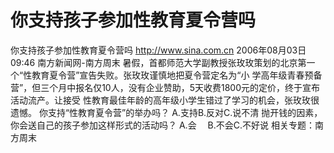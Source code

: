 # 你支持孩子参加性教育夏令营吗

你支持孩子参加性教育夏令营吗
http://www.sina.com.cn 2006年08月03日09:46 南方新闻网-南方周末
暑假，首都师范大学副教授张玫玫策划的北京第一个“性教育夏令营”宣告失败。张玫玫谨慎地把夏令营定名为“小 学高年级青春预备营”，但三个月中报名仅10人，没有企业赞助，5天收费1800元的定价，终于宣布活动流产。让接受 性教育最佳年龄的高年级小学生错过了学习的机会，张玫玫很遗憾。
你支持“性教育夏令营”的举办吗？
A.支持B.反对C.说不清
抛开钱的因素，你会送自己的孩子参加这样形式的活动吗？
A.会　 B.不会C.不好说
相关专题：南方周末 

